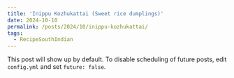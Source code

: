 ```yaml
---
title: 'Inippu Kozhukattai (Sweet rice dumplings)'
date: 2024-10-10
permalink: /posts/2024/10/inippu-kozhukattai/
tags:
  - RecipeSouthIndian
---
```


This post will show up by default. To disable scheduling of future posts, edit `config.yml` and set `future: false`. 
